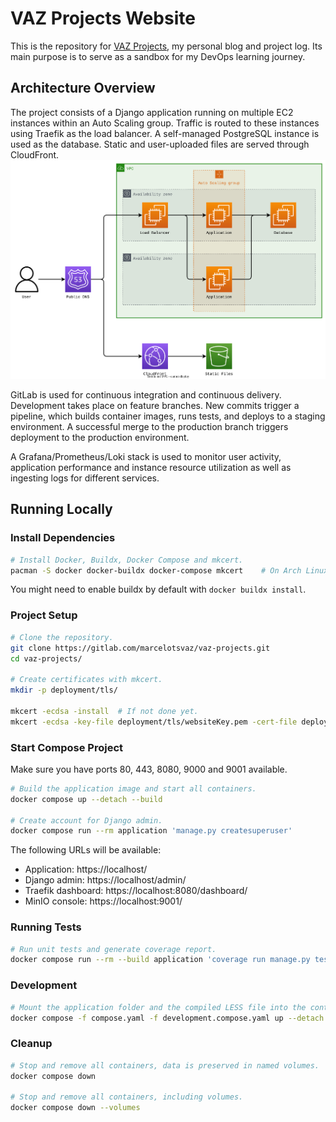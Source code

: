 # VAZ Projects Website
This is the repository for [VAZ Projects](https://vazprojects.com), my personal blog and project log. Its main purpose is to serve as a sandbox for my DevOps learning journey.



## Architecture Overview
The project consists of a Django application running on multiple EC2 instances within an Auto Scaling group. Traffic is routed to these instances using Traefik as the load balancer. A self-managed PostgreSQL instance is used as the database. Static and user-uploaded files are served through CloudFront.
![Architecture Overview Diagram](doc/architectureOverview.drawio.svg)

GitLab is used for continuous integration and continuous delivery. Development takes place on feature branches. New commits trigger a pipeline, which builds container images, runs tests, and deploys to a staging environment. A successful merge to the production branch triggers deployment to the production environment.

A Grafana/Prometheus/Loki stack is used to monitor user activity, application performance and instance resource utilization as well as ingesting logs for different services.



## Running Locally


### Install Dependencies
```sh
# Install Docker, Buildx, Docker Compose and mkcert.
pacman -S docker docker-buildx docker-compose mkcert	# On Arch Linux.
```

You might need to enable buildx by default with `docker buildx install`.


### Project Setup

```sh
# Clone the repository.
git clone https://gitlab.com/marcelotsvaz/vaz-projects.git
cd vaz-projects/

# Create certificates with mkcert.
mkdir -p deployment/tls/

mkcert -ecdsa -install	# If not done yet.
mkcert -ecdsa -key-file deployment/tls/websiteKey.pem -cert-file deployment/tls/website.crt localhost minio
```


### Start Compose Project
Make sure you have ports 80, 443, 8080, 9000 and 9001 available.
```sh
# Build the application image and start all containers.
docker compose up --detach --build

# Create account for Django admin.
docker compose run --rm application 'manage.py createsuperuser'
```

The following URLs will be available:
- Application: https://localhost/
- Django admin: https://localhost/admin/
- Traefik dashboard: https://localhost:8080/dashboard/
- MinIO console: https://localhost:9001/


### Running Tests
```sh
# Run unit tests and generate coverage report.
docker compose run --rm --build application 'coverage run manage.py test && coverage report'
```


### Development
```sh
# Mount the application folder and the compiled LESS file into the container so you can test changes without rebuilding the image.
docker compose -f compose.yaml -f development.compose.yaml up --detach --build
```


### Cleanup
```sh
# Stop and remove all containers, data is preserved in named volumes.
docker compose down

# Stop and remove all containers, including volumes.
docker compose down --volumes
```